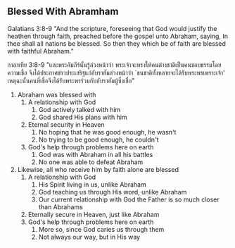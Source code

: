 ## Blessed With Abramham

Galatians 3:8-9 "And the scripture, foreseeing that God would justify the heathen through faith, preached before the gospel unto Abraham, saying, In thee shall all nations be blessed. So then they which be of faith are blessed with faithful Abraham."

กาลาเทีย 3:8-9 "และพระคัมภีร์นั้นรู้ล่วงหน้าว่า พระเจ้าจะทรงให้คนต่างชาติเป็นคนชอบธรรมโดยความเชื่อ จึงได้ประกาศข่าวประเสริฐแก่อับราฮัมล่วงหน้าว่า `ชนชาติทั้งหลายจะได้รับพระพรเพราะเจ้า' เหตุฉะนั้นคนที่เชื่อจึงได้รับพระพรร่วมกับอับราฮัมผู้ซึ่งเชื่อ"

1. Abraham was blessed with
	1. A relationship with God
		1. God actively talked with him
		2. God shared His plans with him
	2. Eternal security in Heaven
		1. No hoping that he was good enough, he wasn't
		2. No trying to be good enough, he couldn't
	3. God's help through problems here on earth
		1. God was with Abraham in all his battles
		2. No one was able to defeat Abraham
2. Likewise, all who receive him by faith alone are blessed
	1. A relationship with God
		1. His Spirit living in us, unlike Abraham
		2. God teaching us through His word, unlike Abraham
		3. Our current relationship with God the Father is so much closer than Abrahams
	2. Eternally secure in Heaven, just like Abraham
	3. God's help through problems here on earth
		1. More so, since God caries us through them
		2. Not always our way, but in His way